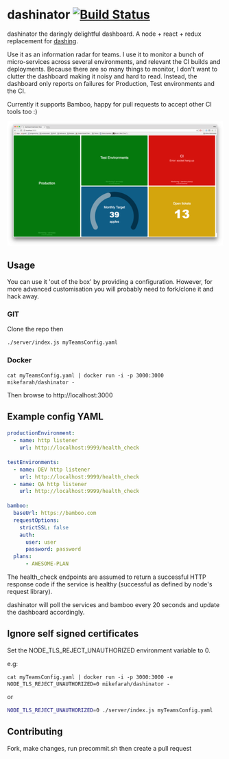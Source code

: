 # dashinator [![Build Status](https://travis-ci.org/mikefarah/dashinator.svg?branch=master)](https://travis-ci.org/mikefarah/dashinator)
dashinator the daringly delightful dashboard. A node + react + redux replacement for [dashing](https://github.com/Shopify/dashing/blob/master/README.md).

Use it as an information radar for teams. I use it to monitor a bunch of micro-services across several environments, and relevant the CI builds and deployments. Because there are so many things to monitor, I don't want to clutter the dashboard making it noisy and hard to read. Instead, the dashboard only reports on failures for Production, Test environments and the CI.

Currently it supports Bamboo, happy for pull requests to accept other CI tools too :)

![Screenshot](screenshot.png)

## Usage

You can use it 'out of the box' by providing a configuration. However, for more advanced customisation you will probably need to fork/clone it and hack away.

### GIT
Clone the repo then
```sh
./server/index.js myTeamsConfig.yaml
```

### Docker

```
cat myTeamsConfig.yaml | docker run -i -p 3000:3000 mikefarah/dashinator -
```

Then browse to http://localhost:3000

## Example config YAML

```yaml
productionEnvironment:
  - name: http listener
    url: http://localhost:9999/health_check

testEnvironments:
  - name: DEV http listener
    url: http://localhost:9999/health_check
  - name: QA http listener
    url: http://localhost:9999/health_check

bamboo:
  baseUrl: https://bamboo.com
  requestOptions:
    strictSSL: false
    auth:
      user: user
      password: password
  plans:
      - AWESOME-PLAN
```

The health_check endpoints are assumed to return a successful HTTP response code if the service is healthy (successful as defined by node's request library).

dashinator will poll the services and bamboo every 20 seconds and update the dashboard accordingly.


## Ignore self signed certificates

Set the NODE_TLS_REJECT_UNAUTHORIZED environment variable to 0.

e.g:

```
cat myTeamsConfig.yaml | docker run -i -p 3000:3000 -e NODE_TLS_REJECT_UNAUTHORIZED=0 mikefarah/dashinator -
```

or

```sh
NODE_TLS_REJECT_UNAUTHORIZED=0 ./server/index.js myTeamsConfig.yaml
```


## Contributing

Fork, make changes, run precommit.sh then create a pull request

